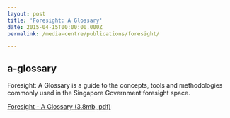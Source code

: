 ```yaml
---
layout: post
title: 'Foresight: A Glossary'
date: 2015-04-15T00:00:00.000Z
permalink: /media-centre/publications/foresight/

---
```

a-glossary
---


   
Foresight: A Glossary is a guide to the concepts, tools and methodologies commonly used in the Singapore Government foresight space.



[Foresight - A Glossary (3.8mb, pdf)](/images/publicationimages/pdfs/csf-csc_foresight--a-glossary.pdf)



